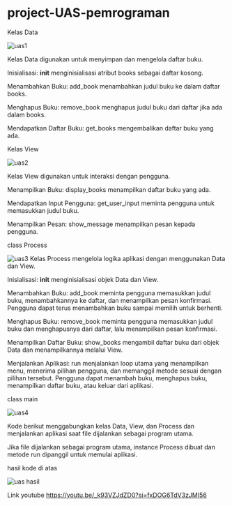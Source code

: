 # project-UAS-pemrograman
Kelas Data




![uas1](https://github.com/user-attachments/assets/7b3a76da-6602-4f37-84dc-a5718972ad10)

Kelas Data digunakan untuk menyimpan dan mengelola daftar buku.

Inisialisasi: __init__ menginisialisasi atribut books sebagai daftar kosong.

Menambahkan Buku: add_book menambahkan judul buku ke dalam daftar books.

Menghapus Buku: remove_book menghapus judul buku dari daftar jika ada dalam books.

Mendapatkan Daftar Buku: get_books mengembalikan daftar buku yang ada.

Kelas View





![uas2](https://github.com/user-attachments/assets/8cc4521e-db2b-4429-a405-2a6fdbc49ab6)

Kelas View digunakan untuk interaksi dengan pengguna.

Menampilkan Buku: display_books menampilkan daftar buku yang ada.

Mendapatkan Input Pengguna: get_user_input meminta pengguna untuk memasukkan judul buku.

Menampilkan Pesan: show_message menampilkan pesan kepada pengguna.


class Process



![uas3](https://github.com/user-attachments/assets/9190f1aa-4952-44ad-a709-c2191518bc39)
Kelas Process mengelola logika aplikasi dengan menggunakan Data dan View.

Inisialisasi: __init__ menginisialisasi objek Data dan View.

Menambahkan Buku: add_book meminta pengguna memasukkan judul buku, menambahkannya ke daftar, dan menampilkan pesan konfirmasi. Pengguna dapat terus menambahkan buku sampai memilih untuk berhenti.

Menghapus Buku: remove_book meminta pengguna memasukkan judul buku dan menghapusnya dari daftar, lalu menampilkan pesan konfirmasi.

Menampilkan Daftar Buku: show_books mengambil daftar buku dari objek Data dan menampilkannya melalui View.

Menjalankan Aplikasi: run menjalankan loop utama yang menampilkan menu, menerima pilihan pengguna, dan memanggil metode sesuai dengan pilihan tersebut. Pengguna dapat menambah buku, menghapus buku, menampilkan daftar buku, atau keluar dari aplikasi.


class main




![uas4](https://github.com/user-attachments/assets/3b8e4843-0a2a-491e-9734-bc5ee68e6963)


Kode berikut menggabungkan kelas Data, View, dan Process dan menjalankan aplikasi saat file dijalankan sebagai program utama.

Jika file dijalankan sebagai program utama, instance Process dibuat dan metode run dipanggil untuk memulai aplikasi.


hasil kode di atas

![uas hasil](https://github.com/user-attachments/assets/6a885bd4-24fe-4d27-98f3-49e2781683ef)


Link youtube
https://youtu.be/_k93VZJdZD0?si=fxDOG6TdV3zJMI56

